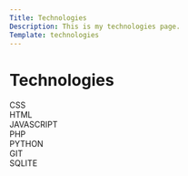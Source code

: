 ```yaml
---
Title: Technologies
Description: This is my technologies page.
Template: technologies
---
```


Technologies
==========================

<div class="box css">
    <a href="%base_url%?technology/css"></a>
    CSS
</div>

<div class="box html">
    <a href="%base_url%?technology/html"></a>
    HTML
</div>

<div class="box js">
    <a href="%base_url%?technology/javascript"></a>
    JAVASCRIPT
</div>

<div class="box php">
    <a href="%base_url%?technology/php"></a>
    PHP
</div>

<div class="box py">
    <a href="%base_url%?technology/python"></a>
    PYTHON
</div>

<div class="box git">
    <a href="%base_url%?technology/git"></a>
    GIT
</div>

<div class="box wide sql">
    <a href="%base_url%?technology/sqlite"></a>
    SQLITE
</div>